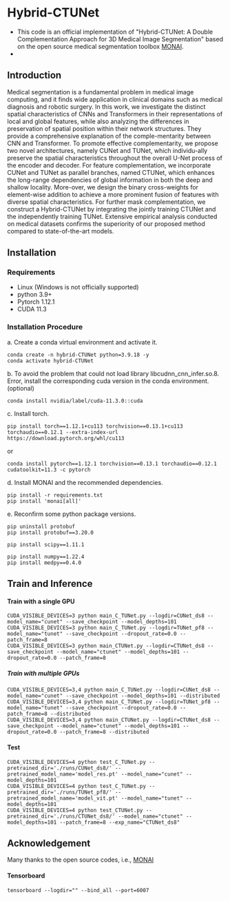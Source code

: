 # Hybrid-CTUNet

- This code is an official implementation of "Hybrid-CTUNet: A Double Complementation Approach for 3D Medical Image Segmentation" based on the open source medical segmentation toolbox [MONAI](https://github.com/Project-MONAI/research-contributions/tree/main).
- 
## Introduction
Medical segmentation is a fundamental problem in medical image computing, and it finds wide application in clinical domains such as medical diagnosis and robotic surgery. In this work, we investigate the distinct spatial characteristics of CNNs and Transformers in their representations of local and global features, while also analyzing the differences in preservation of spatial position within their network structures. They provide a comprehensive explanation of the comple-mentarity between CNN and Transformer. To promote effective complementarity, we propose two novel architectures, namely CUNet and TUNet, which individu-ally preserve the spatial characteristics throughout the overall U-Net process of the encoder and decoder. For feature complementation, we incorporate CUNet and TUNet as parallel branches, named CTUNet, which enhances the long-range dependencies of global information in both the deep and shallow locality. More-over, we design the binary cross-weights for element-wise addition to achieve a more prominent fusion of features with diverse spatial characteristics. For further mask complementation, we construct a Hybrid-CTUNet by integrating the jointly training CTUNet and the independently training TUNet. Extensive empirical analysis conducted on medical datasets confirms the superiority of our proposed method compared to state-of-the-art models.

## Installation 

### Requirements 

- Linux (Windows is not officially supported)
- python 3.9+
- Pytorch 1.12.1
- CUDA 11.3

### Installation Procedure

a. Create a conda virtual environment and activate it.
```shell
conda create -n hybrid-CTUNet python=3.9.18 -y
conda activate hybrid-CTUNet 
```

b. To avoid the problem that could not load library libcudnn_cnn_infer.so.8. Error, install the corresponding cuda version in the conda environment. (optional)
```shell
conda install nvidia/label/cuda-11.3.0::cuda
```

c. Install torch.
```shell
pip install torch==1.12.1+cu113 torchvision==0.13.1+cu113 torchaudio==0.12.1 --extra-index-url https://download.pytorch.org/whl/cu113
```
or
```shell
conda install pytorch==1.12.1 torchvision==0.13.1 torchaudio==0.12.1 cudatoolkit=11.3 -c pytorch
```

d. Install MONAI and the recommended dependencies.
```shell
pip install -r requirements.txt
pip install 'monai[all]'
```

e. Reconfirm some python package versions. 
```shell
pip uninstall protobuf
pip install protobuf==3.20.0

pip install scipy==1.11.1

pip install numpy==1.22.4
pip install medpy==0.4.0 
```

## Train and Inference 

#### Train with a single GPU

```shell
CUDA_VISIBLE_DEVICES=3 python main_C_TUNet.py --logdir=CUNet_ds8 --model_name="cunet" --save_checkpoint --model_depths=101
CUDA_VISIBLE_DEVICES=3 python main_C_TUNet.py --logdir=TUNet_pf8 --model_name="tunet" --save_checkpoint --dropout_rate=0.0 --patch_frame=8
CUDA_VISIBLE_DEVICES=3 python main_CTUNet.py --logdir=CTUNet_ds8 --save_checkpoint --model_name="ctunet" --model_depths=101 --dropout_rate=0.0 --patch_frame=8
```

##### Train with multiple GPUs

```shell
CUDA_VISIBLE_DEVICES=3,4 python main_C_TUNet.py --logdir=CUNet_ds8 --model_name="cunet" --save_checkpoint --model_depths=101 --distributed
CUDA_VISIBLE_DEVICES=3,4 python main_C_TUNet.py --logdir=TUNet_pf8 --model_name="tunet" --save_checkpoint --dropout_rate=0.0 --patch_frame=8 --distributed
CUDA_VISIBLE_DEVICES=3,4 python main_CTUNet.py --logdir=CTUNet_ds8 --save_checkpoint --model_name="ctunet" --model_depths=101 --dropout_rate=0.0 --patch_frame=8 --distributed
```

#### Test

```shell
CUDA_VISIBLE_DEVICES=4 python test_C_TUNet.py --pretrained_dir='./runs/CUNet_ds8/' --pretrained_model_name='model_res.pt' --model_name="cunet" --model_depths=101
CUDA_VISIBLE_DEVICES=4 python test_C_TUNet.py --pretrained_dir='./runs/TUNet_pf8/' --pretrained_model_name='model_vit.pt' --model_name="tunet" --model_depths=101
CUDA_VISIBLE_DEVICES=4 python test_CTUNet.py --pretrained_dir='./runs/CTUNet_ds8/' --model_name="ctunet" --model_depths=101 --patch_frame=8 --exp_name="CTUNet_ds8"
```

## Acknowledgement
Many thanks to the open source codes, i.e., [MONAI](https://github.com/Project-MONAI/research-contributions)

#### Tensorboard

```shell
tensorboard --logdir="" --bind_all --port=6007
```


